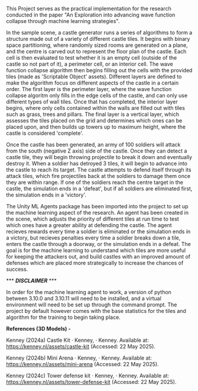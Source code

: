 This Project serves as the practical implementation for the research conducted in the paper "An Exploration into advancing wave function collapse through machine learning strategies".

In the sample scene, a castle generator runs a series of algorithms to form a structure made out of a variety of different castle tiles. It begins with binary space partitioning, where randomly sized rooms are generated on a plane, and the centre is carved out to represent the floor plan of the castle. Each cell is then evaluated to test whether it is an empty cell (outside of the castle so not part of it), a perimeter cell, or an interior cell.
The wave function collapse algorithm then begins filling out the cells with the provided tiles (made as 'Scriptable Object' assets). Different layers are defined to make the algorithm focus on different aspects of the castle in a certain order. The first layer is the perimeter layer, where the wave function collapse algoritm only fills in the edge cells of the castle, and can only use different types of wall tiles. Once that has completed, the interior layer begins, where only cells contained within the walls are filled out with tiles such as grass, trees and pillars. The final layer is a vertical layer, which assesses the tiles placed on the grid and determines which ones can be placed upon, and then builds up towers up to maximum height, where the castle is considered 'complete'.

Once the castle has been generated, an army of 100 soldiers will attack from the south (negative Z axis) side of the castle. Once they can detect a castle tile, they will begin throwing projectile to break it down and eventually destroy it. When a soldier has detroyed 3 tiles, it will begin to advance into the castle to reach its target. The castle attempts to defend itself through its attack tiles, which fire projectiles back at the soldiers to damage them once they are within range. If one of the soldiers reach the centre target in the castle, the simulation ends in a 'defeat', but if all soldiers are eliminated first, the simulation ends in a 'victory'.

The Unity ML Agents package has been imported into the project to set up the machine learning aspect of the research. An agent has been created in the scene, which adjusts the priority of different tiles at run time to test which ones have a greater ability at defending the castle. The agent recieves rewards every time a soldier is eliminated or the simulation ends in a victory, but recieves penalties every time a soldier breaks down a tile, enters the castle through a doorway, or the simulation ends in a defeat. The goal is for the machine learning to understand which tiles are more useful for keeping the attackers out, and build castles with an improved amount of defenses which are placed more strategically to increase the chances of success.

*** *****DISCLAIMER***** ***

In order for the machine learning agent to work, a version of python between 3.10.0 and 3.10.11 will need to be installed, and a virtual environment will need to be set up through the command prompt. The project by default however comes with the base statistics for the tiles and algorithm for the training to begin taking place.

**References (3D Models) -**

Kenney (2024a) Castle Kit · Kenney, · Kenney. Available at: https://kenney.nl/assets/castle-kit (Accessed: 22 May 2025). 

Kenney (2024b) Mini Arena · Kenney, · Kenney. Available at: https://kenney.nl/assets/mini-arena (Accessed: 22 May 2025). 

Kenney (2024c) Tower defense kit · Kenney, · Kenney. Available at: https://kenney.nl/assets/tower-defense-kit (Accessed: 22 May 2025). 
